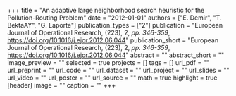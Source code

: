 +++
title = "An adaptive large neighborhood search heuristic for the Pollution-Routing Problem"
date = "2012-01-01"
authors = ["E. Demir", "T. BektaAY", "G. Laporte"]
publication_types = ["2"]
publication = "European Journal of Operational Research, (223), 2, _pp. 346-359_, https://doi.org/10.1016/j.ejor.2012.06.044"
publication_short = "European Journal of Operational Research, (223), 2, _pp. 346-359_, https://doi.org/10.1016/j.ejor.2012.06.044"
abstract = ""
abstract_short = ""
image_preview = ""
selected = true
projects = []
tags = []
url_pdf = ""
url_preprint = ""
url_code = ""
url_dataset = ""
url_project = ""
url_slides = ""
url_video = ""
url_poster = ""
url_source = ""
math = true
highlight = true
[header]
image = ""
caption = ""
+++

